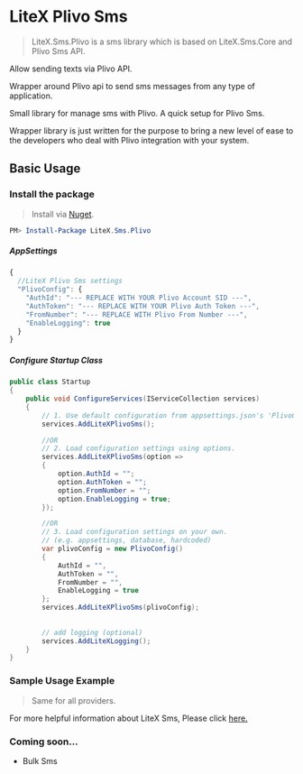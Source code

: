 
# LiteX Plivo Sms
> LiteX.Sms.Plivo is a sms library which is based on LiteX.Sms.Core and Plivo Sms API.
      
Allow sending texts via Plivo API.
      
Wrapper around Plivo api to send sms messages from any type of application.

Small library for manage sms with Plivo. A quick setup for Plivo Sms.

Wrapper library is just written for the purpose to bring a new level of ease to the developers who deal with Plivo integration with your system.


## Basic Usage

### Install the package

> Install via [Nuget](https://www.nuget.org/packages/LiteX.Sms.Plivo/).

```Powershell
PM> Install-Package LiteX.Sms.Plivo
```

##### AppSettings
```js
{  
  //LiteX Plivo Sms settings
  "PlivoConfig": {
    "AuthId": "--- REPLACE WITH YOUR Plivo Account SID ---",
    "AuthToken": "--- REPLACE WITH YOUR Plivo Auth Token ---",
    "FromNumber": "--- REPLACE WITH Plivo From Number ---",
    "EnableLogging": true
  }
}
```

##### Configure Startup Class
```cs
public class Startup
{
    public void ConfigureServices(IServiceCollection services)
    {
        // 1. Use default configuration from appsettings.json's 'PlivoConfig'
        services.AddLiteXPlivoSms();

        //OR
        // 2. Load configuration settings using options.
        services.AddLiteXPlivoSms(option =>
        {
            option.AuthId = "";
            option.AuthToken = "";
            option.FromNumber = "";
            option.EnableLogging = true;
        });

        //OR
        // 3. Load configuration settings on your own.
        // (e.g. appsettings, database, hardcoded)
        var plivoConfig = new PlivoConfig()
        {
            AuthId = "",
            AuthToken = "",
            FromNumber = "",
            EnableLogging = true
        };
        services.AddLiteXPlivoSms(plivoConfig);
        
        
        // add logging (optional)
        services.AddLiteXLogging();
    }
}
```

### Sample Usage Example
> Same for all providers. 

For more helpful information about LiteX Sms, Please click [here.](https://github.com/a-patel/LiteXSms/blob/master/README.md#step-3--use-in-controller-or-business-layer-memo)


### Coming soon...
* Bulk Sms

